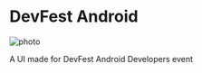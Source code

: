 # DevFest Android

![photo](https://user-images.githubusercontent.com/47221267/94347533-b0e44400-0052-11eb-82b9-d20e7977c7cf.jpg)


A UI made for DevFest Android Developers event
